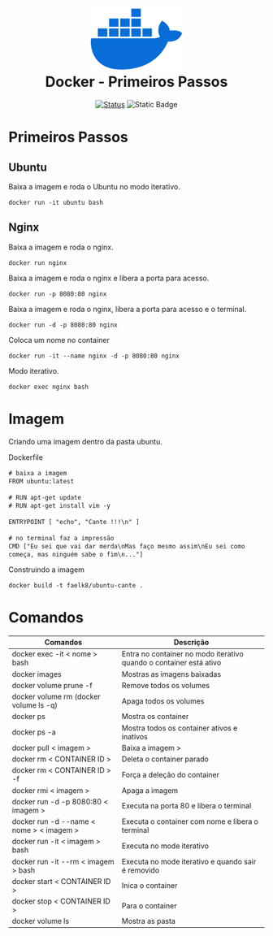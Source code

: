 <h1 align="center">
  <img src="image/docker-logo.png" alt="Docker" width=180px height=120px >
  <br>
  Docker - Primeiros Passos
</h1>

<div align="center">

[![Status](https://img.shields.io/badge/version-1.0-blue)]()
![Static Badge](https://img.shields.io/badge/status-desenvolvimento-deve)

</div>

# Primeiros Passos
## Ubuntu

Baixa a imagem e roda o Ubuntu no modo iterativo.
```
docker run -it ubuntu bash
```

## Nginx
Baixa a imagem e roda o nginx.
```
docker run nginx
```

Baixa a imagem e roda o nginx e libera a porta para acesso.
```
docker run -p 8080:80 nginx
```

Baixa a imagem e roda o nginx, libera a porta para acesso e o terminal.
```
docker run -d -p 8080:80 nginx
```
Coloca um nome no container
```
docker run -it --name nginx -d -p 8080:80 nginx
```
Modo iterativo.
```
docker exec nginx bash
```

# Imagem
Criando uma imagem dentro da pasta ubuntu.

Dockerfile
```
# baixa a imagem
FROM ubuntu:latest

# RUN apt-get update
# RUN apt-get install vim -y

ENTRYPOINT [ "echo", "Cante !!!\n" ]

# no terminal faz a impressão 
CMD ["Eu sei que vai dar merda\nMas faço mesmo assim\nEu sei como começa, mas ninguém sabe o fim\n..."]

```

Construindo a imagem
```
docker build -t faelk8/ubuntu-cante .
```
# Comandos

| **Comandos** | **Descrição** |
|----------|---------------|
| docker exec -it < nome > bash | Entra no container no modo iterativo quando o container está ativo |
| docker images | Mostras as imagens baixadas |
| docker volume prune -f | Remove todos os volumes |
| docker volume rm (docker volume ls -q) | Apaga todos os volumes |
| docker ps | Mostra  os container |
| docker ps -a  | Mostra  todos os container ativos e inativos |
| docker pull < imagem > | Baixa a imagem >
| docker rm < CONTAINER ID > | Deleta o container parado|
| docker rm < CONTAINER ID > -f | Força a deleção do container |
| docker rmi < imagem > | Apaga a imagem |
| docker run -d -p 8080:80 < imagem > | Executa na porta 80 e libera o terminal |
| docker run -d --name < nome > < imagem > | Executa o container com nome e libera o terminal |
| docker run -it < imagem > bash | Executa no mode iterativo |
| docker run -it --rm < imagem > bash | Executa no mode iterativo e quando sair é removido |
| docker start < CONTAINER ID > | Inica o container | 
| docker stop < CONTAINER ID > | Para o container | 
| docker volume ls | Mostra as pasta |